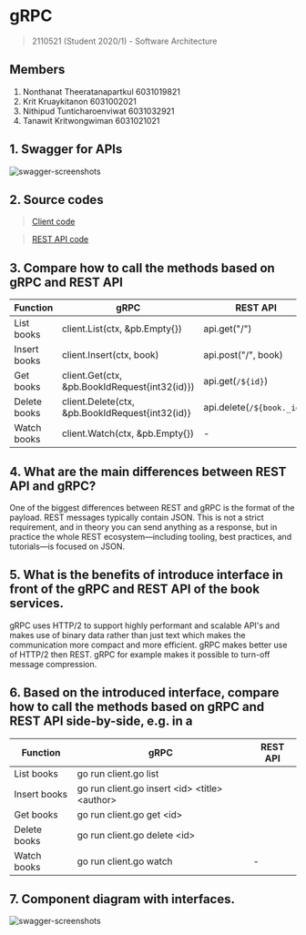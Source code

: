 # gRPC

> 2110521 (Student 2020/1) - Software Architecture

## Members

1. Nonthanat Theeratanapartkul 6031019821
2. Krit Kruaykitanon 6031002021
3. Nithipud Tunticharoenviwat 6031032921
4. Tanawit Kritwongwiman 6031021021

## 1. Swagger for APIs

![swagger-screenshots](http://lmsotfy.com/so.png)

## 2. Source codes

> [Client code](https://github.com/2110521-2563-1-Software-Architecture/gRPC/tree/master/client)

> [REST API code](https://github.com/2110521-2563-1-Software-Architecture/gRPC/tree/master/rest-api)

## 3. Compare how to call the methods based on gRPC and REST API

| Function     | gRPC                                            | REST API                   |
| ------------ | ----------------------------------------------- | -------------------------- |
| List books   | client.List(ctx, &pb.Empty{})                   | api.get("/")               |
| Insert books | client.Insert(ctx, book)                        | api.post("/", book)        |
| Get books    | client.Get(ctx, &pb.BookIdRequest{int32(id)})   | api.get(`/${id}`)          |
| Delete books | client.Delete(ctx, &pb.BookIdRequest{int32(id)} | api.delete(`/${book._id}`) |
| Watch books  | client.Watch(ctx, &pb.Empty{})                  | -                          |

## 4. What are the main differences between REST API and gRPC?

One of the biggest differences between REST and gRPC is the format of the payload. REST messages typically contain JSON. This is not a strict requirement, and in theory you can send anything as a response, but in practice the whole REST ecosystem—including tooling, best practices, and tutorials—is focused on JSON.

## 5. What is the benefits of introduce interface in front of the gRPC and REST API of the book services.

gRPC uses HTTP/2 to support highly performant and scalable API's and makes use of binary data rather than just text which makes the communication more compact and more efficient. gRPC makes better use of HTTP/2 then REST. gRPC for example makes it possible to turn-off message compression.

## 6. Based on the introduced interface, compare how to call the methods based on gRPC and REST API side-by-side, e.g. in a

| Function     | gRPC                                                | REST API |
| ------------ | --------------------------------------------------- | -------- |
| List books   | go run client.go list                               |          |
| Insert books | go run client.go insert \<id\> \<title\> \<author\> |          |
| Get books    | go run client.go get \<id\>                         |          |
| Delete books | go run client.go delete \<id\>                      |          |
| Watch books  | go run client.go watch                              | -        |

## 7. Component diagram with interfaces.

![swagger-screenshots](http://lmsotfy.com/so.png)
